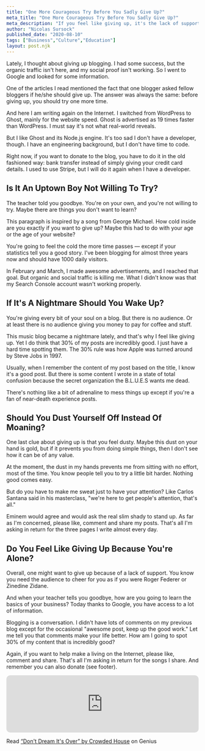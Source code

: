 ```yaml
---
title: "One More Courageous Try Before You Sadly Give Up?"
meta_title: "One More Courageous Try Before You Sadly Give Up?"
meta_description: "If you feel like giving up, it's the lack of support. Or maybe a teacher told you goodbye. But now information is on the Internet. One more try, why not?"
author: "Nicolas Sursock"
published_date: "2020-08-10"
tags: ["Business","Culture","Education"]
layout: post.njk
---
```


Lately, I thought about giving up blogging. I had some success, but the organic traffic isn't here, and my social proof isn't working. So I went to Google and looked for some information.

One of the articles I read mentioned the fact that one blogger asked fellow bloggers if he/she should give up. The answer was always the same: before giving up, you should try one more time.

And here I am writing again on the Internet. I switched from WordPress to Ghost, mainly for the website speed. Ghost is advertised as 19 times faster than WordPress. I must say it's not what real-world reveals.

But I like Ghost and its Node.js engine. It's too sad I don't have a developer, though. I have an engineering background, but I don't have time to code.

Right now, if you want to donate to the blog, you have to do it in the old fashioned way: bank transfer instead of simply giving your credit card details. I used to use Stripe, but I will do it again when I have a developer.

## Is It An Uptown Boy Not Willing To Try?

The teacher told you goodbye. You're on your own, and you're not willing to try. Maybe there are things you don't want to learn?

This paragraph is inspired by a song from George Michael. How cold inside are you exactly if you want to give up? Maybe this had to do with your age or the age of your website?

You're going to feel the cold the more time passes — except if your statistics tell you a good story. I've been blogging for almost three years now and should have 1000 daily visitors.

In February and March, I made awesome advertisements, and I reached that goal. But organic and social traffic is killing me. What I didn't know was that my Search Console account wasn't working properly.

## If It's A Nightmare Should You Wake Up?

You're giving every bit of your soul on a blog. But there is no audience. Or at least there is no audience giving you money to pay for coffee and stuff.

This music blog became a nightmare lately, and that's why I feel like giving up. Yet I do think that 30% of my posts are incredibly good. I just have a hard time spotting them. The 30% rule was how Apple was turned around by Steve Jobs in 1997.

Usually, when I remember the content of my post based on the title, I know it's a good post. But there is some content I wrote in a state of total confusion because the secret organization the B.L.U.E.S wants me dead.

There's nothing like a bit of adrenaline to mess things up except if you're a fan of near-death experience posts.

## Should You Dust Yourself Off Instead Of Moaning?

One last clue about giving up is that you feel dusty. Maybe this dust on your hand is gold, but if it prevents you from doing simple things, then I don't see how it can be of any value.

At the moment, the dust in my hands prevents me from sitting with no effort, most of the time. You know people tell you to try a little bit harder. Nothing good comes easy.

But do you have to make me sweat just to have your attention? Like Carlos Santana said in his masterclass, "we're here to get people's attention, that's all."

Eminem would agree and would ask the real slim shady to stand up. As far as I'm concerned, please like, comment and share my posts. That's all I'm asking in return for the three pages I write almost every day.

## Do You Feel Like Giving Up Because You're Alone?

Overall, one might want to give up because of a lack of support. You know you need the audience to cheer for you as if you were Roger Federer or Zinedine Zidane.

And when your teacher tells you goodbye, how are you going to learn the basics of your business? Today thanks to Google, you have access to a lot of information.

Blogging is a conversation. I didn't have lots of comments on my previous blog except for the occasional "awesome post, keep up the good work." Let me tell you that comments make your life better. How am I going to spot 30% of my content that is incredibly good?

Again, if you want to help make a living on the Internet, please like, comment and share. That's all I'm asking in return for the songs I share. And remember you can also donate (see footer).

<iframe src="https://embed.music.apple.com/us/album/dont-dream-its-over/424152645?i=424152673&amp;app=music&amp;itsct=music_box&amp;itscg=30200&amp;at=1010lMoe&amp;ls=1" height="150px" frameborder="0" sandbox="allow-forms allow-popups allow-same-origin allow-scripts allow-top-navigation-by-user-activation" allow="autoplay *; encrypted-media *;" style="width: 100%; max-width: 660px; overflow: hidden; border-top-left-radius: 10px; border-top-right-radius: 10px; border-bottom-right-radius: 10px; border-bottom-left-radius: 10px; background-color: transparent; background-position: initial initial; background-repeat: initial initial;"></iframe>

Read [“Don't Dream It's Over” by Crowded House](https://genius.com/Crowded-house-dont-dream-its-over-lyrics) on Genius